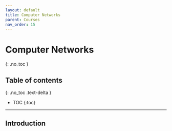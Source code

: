 ```yaml
---
layout: default
title: Computer Networks
parent: Courses
nav_order: 15
---
```


# Computer Networks
{: .no_toc }

## Table of contents
{: .no_toc .text-delta }

- TOC
{:toc}

---

## Introduction
